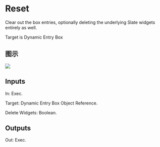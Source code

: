 # Reset

Clear out the box entries, optionally deleting the underlying Slate widgets entirely as well.

Target is Dynamic Entry Box

## 图示

![]($-20221218-18453175.png)

## Inputs

In: Exec.

Target: Dynamic Entry Box Object Reference.

Delete Widgets: Boolean.  

## Outputs

Out: Exec.

